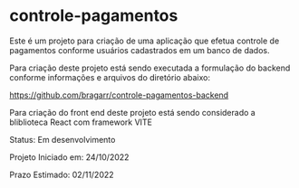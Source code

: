 # controle-pagamentos

Este é um projeto para criação de uma aplicação que efetua controle de pagamentos conforme usuários cadastrados em um banco de dados.

Para criação deste projeto está sendo executada a formulação do backend conforme informações e arquivos do diretório abaixo:

https://github.com/bragarr/controle-pagamentos-backend

Para criação do front end deste projeto está sendo considerado a bliblioteca React com framework VITE

Status: Em desenvolvimento

Projeto Iniciado em: 24/10/2022

Prazo Estimado: 02/11/2022
